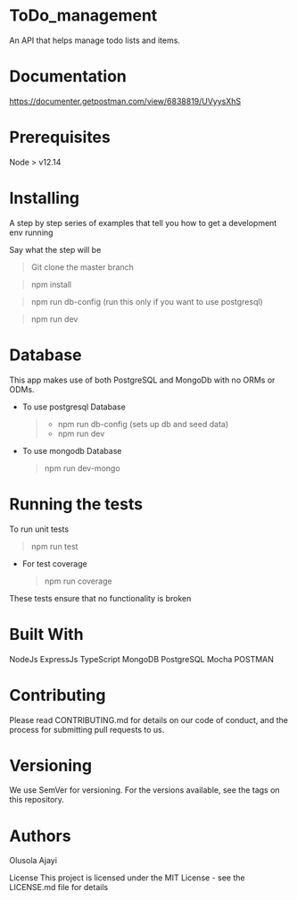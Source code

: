 # ToDo_management

An API that helps manage todo lists and items.

# Documentation

https://documenter.getpostman.com/view/6838819/UVyysXhS

# Prerequisites

Node > v12.14

# Installing

A step by step series of examples that tell you how to get a development env running

Say what the step will be

> Git clone the master branch

> npm install

> npm run db-config (run this only if you want to use postgresql)

> npm run dev

# Database

This app makes use of both PostgreSQL and MongoDb with no ORMs or ODMs.

- To use postgresql Database

  > - npm run db-config (sets up db and seed data)
  > - npm run dev

- To use mongodb Database
  > npm run dev-mongo

# Running the tests

To run unit tests

> npm run test

- For test coverage
  > npm run coverage

These tests ensure that no functionality is broken

# Built With

NodeJs
ExpressJs
TypeScript
MongoDB
PostgreSQL
Mocha
POSTMAN

# Contributing

Please read CONTRIBUTING.md for details on our code of conduct, and the process for submitting pull requests to us.

# Versioning

We use SemVer for versioning. For the versions available, see the tags on this repository.

# Authors

Olusola Ajayi

License
This project is licensed under the MIT License - see the LICENSE.md file for details
